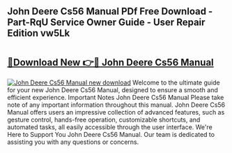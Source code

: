 ## John Deere Cs56 Manual PDf Free Download - Part-RqU Service Owner Guide - User Repair Edition vw5Lk

# <h2><a href="http://bc86584.oget.top/?id=John+Deere+Cs56+Manual">🔗Download New 👉🔴 John Deere Cs56 Manual</a></h2>

[![John Deere Cs56 Manual new download](https://i.imgur.com/5g1atiW.png)](http://bc86584.oget.top/?id=John+Deere+Cs56+Manual)
Welcome to the ultimate guide for your new John Deere Cs56 Manual, designed to ensure a smooth and efficient experience. Important Notes John Deere Cs56 Manual Please take note of any important information throughout this manual. John Deere Cs56 Manual offers users an impressive collection of advanced features, such as gesture control, hands-free operation, customizable shortcuts, and automated tasks, all easily accessible through the user interface. We're Here to Support You John Deere Cs56 Manual. Our team is dedicated to assisting you with any questions or concerns.
